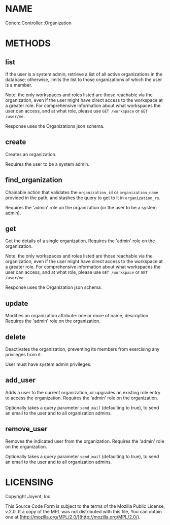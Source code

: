 # NAME

Conch::Controller::Organization

# METHODS

## list

If the user is a system admin, retrieve a list of all active organizations in the database;
otherwise, limits the list to those organizations of which the user is a member.

Note: the only workspaces and roles listed are those reachable via the organization, even if
the user might have direct access to the workspace at a greater role. For comprehensive
information about what workspaces the user can access, and at what role, please use `GET
/workspace` or `GET /user/me`.

Response uses the Organizations json schema.

## create

Creates an organization.

Requires the user to be a system admin.

## find\_organization

Chainable action that validates the `organization_id` or `organization_name` provided in the
path, and stashes the query to get to it in `organization_rs`.

Requires the 'admin' role on the organization (or the user to be a system admin).

## get

Get the details of a single organization.
Requires the 'admin' role on the organization.

Note: the only workspaces and roles listed are those reachable via the organization, even if
the user might have direct access to the workspace at a greater role. For comprehensive
information about what workspaces the user can access, and at what role, please use
`GET /workspace` or `GET /user/me`.

Response uses the Organization json schema.

## update

Modifies an organization attribute: one or more of name, description.
Requires the 'admin' role on the organization.

## delete

Deactivates the organization, preventing its members from exercising any privileges from it.

User must have system admin privileges.

## add\_user

Adds a user to the current organization, or upgrades an existing role entry to access the
organization.
Requires the 'admin' role on the organization.

Optionally takes a query parameter `send_mail` (defaulting to true), to send an email
to the user and to all organization admins.

## remove\_user

Removes the indicated user from the organization.
Requires the 'admin' role on the organization.

Optionally takes a query parameter `send_mail` (defaulting to true), to send an email
to the user and to all organization admins.

# LICENSING

Copyright Joyent, Inc.

This Source Code Form is subject to the terms of the Mozilla Public License,
v.2.0. If a copy of the MPL was not distributed with this file, You can obtain
one at [http://mozilla.org/MPL/2.0/](http://mozilla.org/MPL/2.0/).
